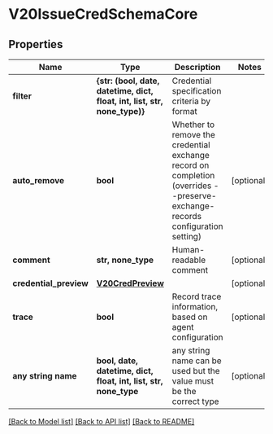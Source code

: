 # V20IssueCredSchemaCore


## Properties
Name | Type | Description | Notes
------------ | ------------- | ------------- | -------------
**filter** | **{str: (bool, date, datetime, dict, float, int, list, str, none_type)}** | Credential specification criteria by format | 
**auto_remove** | **bool** | Whether to remove the credential exchange record on completion (overrides --preserve-exchange-records configuration setting) | [optional] 
**comment** | **str, none_type** | Human-readable comment | [optional] 
**credential_preview** | [**V20CredPreview**](V20CredPreview.md) |  | [optional] 
**trace** | **bool** | Record trace information, based on agent configuration | [optional] 
**any string name** | **bool, date, datetime, dict, float, int, list, str, none_type** | any string name can be used but the value must be the correct type | [optional]

[[Back to Model list]](../README.md#documentation-for-models) [[Back to API list]](../README.md#documentation-for-api-endpoints) [[Back to README]](../README.md)


